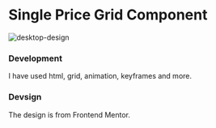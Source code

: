 # Single Price Grid Component


![desktop-design](https://user-images.githubusercontent.com/89962400/150533774-e6357657-0699-4f92-87a8-cacaad7fe3a2.jpg)


### Development
I have used html, grid, animation, keyframes and more.

### Devsign
The design is from Frontend Mentor.
